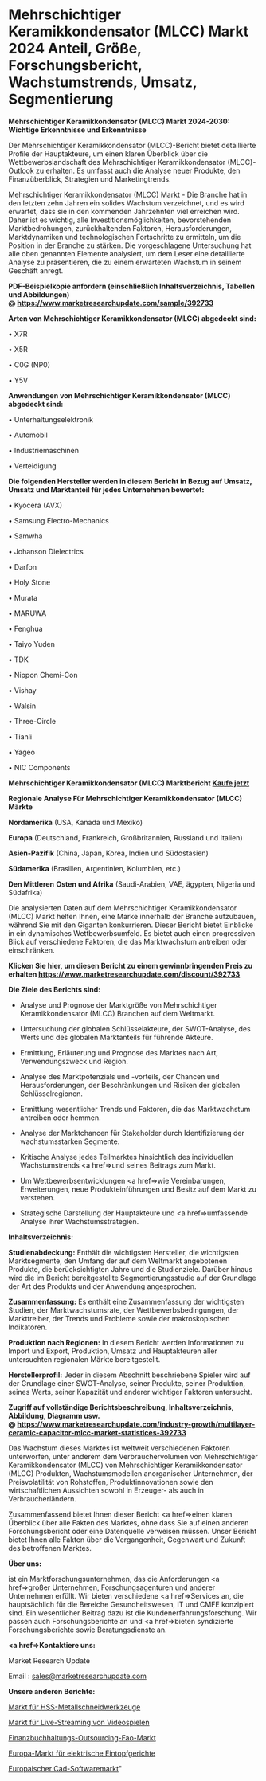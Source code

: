 # Mehrschichtiger Keramikkondensator (MLCC) Markt 2024 Anteil, Größe, Forschungsbericht, Wachstumstrends, Umsatz, Segmentierung

<strong>Mehrschichtiger Keramikkondensator (MLCC) Markt 2024-2030: Wichtige Erkenntnisse und Erkenntnisse</strong>

Der Mehrschichtiger Keramikkondensator (MLCC)-Bericht bietet detaillierte Profile der Hauptakteure, um einen klaren Überblick über die Wettbewerbslandschaft des Mehrschichtiger Keramikkondensator (MLCC)-Outlook zu erhalten. Es umfasst auch die Analyse neuer Produkte, den Finanzüberblick, Strategien und Marketingtrends.

Mehrschichtiger Keramikkondensator (MLCC) Markt - Die Branche hat in den letzten zehn Jahren ein solides Wachstum verzeichnet, und es wird erwartet, dass sie in den kommenden Jahrzehnten viel erreichen wird. Daher ist es wichtig, alle Investitionsmöglichkeiten, bevorstehenden Marktbedrohungen, zurückhaltenden Faktoren, Herausforderungen, Marktdynamiken und technologischen Fortschritte zu ermitteln, um die Position in der Branche zu stärken. Die vorgeschlagene Untersuchung hat alle oben genannten Elemente analysiert, um dem Leser eine detaillierte Analyse zu präsentieren, die zu einem erwarteten Wachstum in seinem Geschäft anregt.

<strong><b>PDF-Beispielkopie anfordern (einschließlich Inhaltsverzeichnis, Tabellen und Abbildungen) @ </b></strong><strong><a href=https://www.marketresearchupdate.com/sample/392733><strong>https://www.marketresearchupdate.com/sample/392733</u></a></strong></strong>

<strong>Arten von Mehrschichtiger Keramikkondensator (MLCC) abgedeckt sind:</strong>

• X7R

• X5R

• C0G (NP0)

• Y5V

<strong>Anwendungen von Mehrschichtiger Keramikkondensator (MLCC) abgedeckt sind:</strong>

• Unterhaltungselektronik

• Automobil

• Industriemaschinen

• Verteidigung

<strong>Die folgenden Hersteller werden in diesem Bericht in Bezug auf Umsatz, Umsatz und Marktanteil für jedes Unternehmen bewertet:</strong>

• Kyocera (AVX)

• Samsung Electro-Mechanics

• Samwha

• Johanson Dielectrics

• Darfon

• Holy Stone

• Murata

• MARUWA

• Fenghua

• Taiyo Yuden

• TDK

• Nippon Chemi-Con

• Vishay

• Walsin

• Three-Circle

• Tianli

• Yageo

• NIC Components

<strong>Mehrschichtiger Keramikkondensator (MLCC) Marktbericht <a href=https://www.marketresearchupdate.com/buynow/392733>Kaufe jetzt</a></strong>

<strong>Regionale Analyse Für Mehrschichtiger Keramikkondensator (MLCC) Märkte</strong>

<strong>Nordamerika</strong> (USA, Kanada und Mexiko)

<strong>Europa</strong> (Deutschland, Frankreich, Großbritannien, Russland und Italien)

<strong>Asien-Pazifik</strong> (China, Japan, Korea, Indien und Südostasien)

<strong>Südamerika</strong> (Brasilien, Argentinien, Kolumbien, etc.)

<strong>Den Mittleren</strong> <strong>Osten und Afrika</strong> (Saudi-Arabien, VAE, ägypten, Nigeria und Südafrika)

Die analysierten Daten auf dem Mehrschichtiger Keramikkondensator (MLCC) Markt helfen Ihnen, eine Marke innerhalb der Branche aufzubauen, während Sie mit den Giganten konkurrieren. Dieser Bericht bietet Einblicke in ein dynamisches Wettbewerbsumfeld. Es bietet auch einen progressiven Blick auf verschiedene Faktoren, die das Marktwachstum antreiben oder einschränken.

<strong>Klicken Sie hier, um diesen Bericht zu einem gewinnbringenden Preis zu erhalten
</strong><strong><a href=https://www.marketresearchupdate.com/discount/392733>https://www.marketresearchupdate.com/discount/392733</b></u></strong></a>

<strong>Die Ziele des Berichts sind:</strong>

- Analyse und Prognose der Marktgröße von Mehrschichtiger Keramikkondensator (MLCC) Branchen auf dem Weltmarkt.

- Untersuchung der globalen Schlüsselakteure, der SWOT-Analyse, des Werts und des globalen Marktanteils für führende Akteure.

- Ermittlung, Erläuterung und Prognose des Marktes nach Art, Verwendungszweck und Region.

- Analyse des Marktpotenzials und -vorteils, der Chancen und Herausforderungen, der Beschränkungen und Risiken der globalen Schlüsselregionen.

- Ermittlung wesentlicher Trends und Faktoren, die das Marktwachstum antreiben oder hemmen.

- Analyse der Marktchancen für Stakeholder durch Identifizierung der wachstumsstarken Segmente.

- Kritische Analyse jedes Teilmarktes hinsichtlich des individuellen Wachstumstrends <a href=>und</a> seines Beitrags zum Markt.

- Um Wettbewerbsentwicklungen <a href=>wie</a> Vereinbarungen, Erweiterungen, neue Produkteinführungen und Besitz auf dem Markt zu verstehen.

- Strategische Darstellung der Hauptakteure und <a href=>umfas</a>sende Analyse ihrer Wachstumsstrategien.

<strong>Inhaltsverzeichnis:</strong>

<strong>Studienabdeckung:</strong> Enthält die wichtigsten Hersteller, die wichtigsten Marktsegmente, den Umfang der auf dem Weltmarkt angebotenen Produkte, die berücksichtigten Jahre und die Studienziele. Darüber hinaus wird die im Bericht bereitgestellte Segmentierungsstudie auf der Grundlage der Art des Produkts und der Anwendung angesprochen.

<strong>Zusammenfassung:</strong> Es enthält eine Zusammenfassung der wichtigsten Studien, der Marktwachstumsrate, der Wettbewerbsbedingungen, der Markttreiber, der Trends und Probleme sowie der makroskopischen Indikatoren.

<strong>Produktion nach Regionen:</strong> In diesem Bericht werden Informationen zu Import und Export, Produktion, Umsatz und Hauptakteuren aller untersuchten regionalen Märkte bereitgestellt.

<strong>Herstellerprofil:</strong> Jeder in diesem Abschnitt beschriebene Spieler wird auf der Grundlage einer SWOT-Analyse, seiner Produkte, seiner Produktion, seines Werts, seiner Kapazität und anderer wichtiger Faktoren untersucht.

<strong><b>Zugriff auf vollständige Berichtsbeschreibung, Inhaltsverzeichnis, Abbildung, Diagramm usw. @ </b></strong><strong><a href=https://www.marketresearchupdate.com/industry-growth/multilayer-ceramic-capacitor-mlcc-market-statistices-392733>https://www.marketresearchupdate.com/industry-growth/multilayer-ceramic-capacitor-mlcc-market-statistices-392733</a></strong>

Das Wachstum dieses Marktes ist weltweit verschiedenen Faktoren unterworfen, unter anderem dem Verbrauchervolumen von Mehrschichtiger Keramikkondensator (MLCC) von Mehrschichtiger Keramikkondensator (MLCC) Produkten, Wachstumsmodellen anorganischer Unternehmen, der Preisvolatilität von Rohstoffen, Produktinnovationen sowie den wirtschaftlichen Aussichten sowohl in Erzeuger- als auch in Verbraucherländern.

Zusammenfassend bietet Ihnen dieser Bericht <a href=>einen</a> klaren Überblick über alle Fakten des Marktes, ohne dass Sie auf einen anderen Forschungsbericht oder eine Datenquelle verweisen müssen. Unser Bericht bietet Ihnen alle Fakten über die Vergangenheit, Gegenwart und Zukunft des betroffenen Marktes.

<strong>Über uns:</strong>

 ist ein Marktforschungsunternehmen, das die Anforderungen <a href=>großer</a> Unternehmen, Forschungsagenturen und anderer Unternehmen erfüllt. Wir bieten verschiedene <a href=>Services</a> an, die hauptsächlich für die Bereiche Gesundheitswesen, IT und CMFE konzipiert sind. Ein wesentlicher Beitrag dazu ist die Kundenerfahrungsforschung. Wir passen auch Forschungsberichte an und <a href=>bieten</a> syndizierte Forschungsberichte sowie Beratungsdienste an.

<strong><a href=>Kontaktiere uns:</a></strong>

Market Research Update

Email : sales@marketresearchupdate.com

<strong>Unsere anderen Berichte:</strong>

<a href=https://www.linkedin.com/pulse/hss-metal-cutting-tools-market-witness-huge>Markt für HSS-Metallschneidwerkzeuge</a>

<a href=https://www.linkedin.com/pulse/video-game-live-streaming-market-size-share-outlook-growth>Markt für Live-Streaming von Videospielen</a>

<a href=https://www.linkedin.com/pulse/finance-accounting-outsourcing-fao-market-outlooks>Finanzbuchhaltungs-Outsourcing-Fao-Markt</a>

<a href=https://www.linkedin.com/pulse/europe-electric-stew-pot-market-2023>Europa-Markt für elektrische Eintopfgerichte</a>

<a href=https://www.linkedin.com/pulse/europe-cad-software-market-2023-usd-explained-p9naf/>Europaischer Cad-Softwaremarkt</a>"
